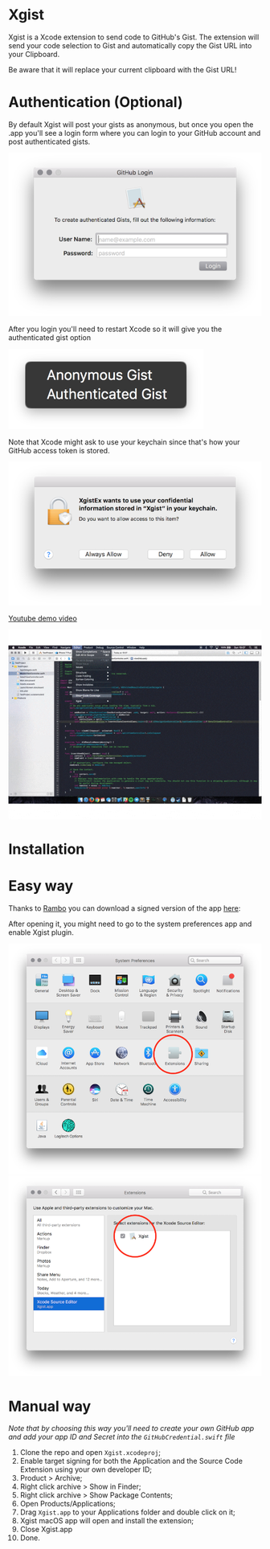 # Xgist
Xgist is a Xcode extension to send code to GitHub's Gist.
The extension will send your code selection to Gist and automatically copy the Gist URL into your Clipboard. 

Be aware that it will replace your current clipboard with the Gist URL!

# Authentication (Optional)
By default Xgist will post your gists as anonymous, but once you open the .app you'll see a login form where you can login to your GitHub account and post authenticated gists.

![screenshot](./other/login.png)

After you login you'll need to restart Xcode so it will give you the authenticated gist option

![screenshot](./other/menuOptions.png)

Note that Xcode might ask to use your keychain since that's how your GitHub access token is stored.

![screenshot](./other/keychain.png)


[Youtube demo video](https://youtu.be/LtyPq-bzjM0)

![screenshot](./other/demo.gif)


# Installation

# Easy way
Thanks to [Rambo](https://twitter.com/_inside) you can download a signed version of the app [here](https://github.com/Bunn/Xgist/releases/latest):

After opening it, you might need to go to the system preferences app and enable Xgist plugin.

![screenshot](./other/preferences.png)
![screenshot](./other/xgist_pref.png)



# Manual way
*Note that by choosing this way you'll need to create your own GitHub app and add your app ID and Secret into the `GitHubCredential.swift` file*

1. Clone the repo and open ``Xgist.xcodeproj``;
2. Enable target signing for both the Application and the Source Code Extension using your own developer ID;
3. Product > Archive;
4. Right click archive > Show in Finder;
5. Right click archive > Show Package Contents;
6. Open Products/Applications;
7. Drag ``Xgist.app`` to your Applications folder and double click on it;
8. Xgist macOS app will open and install the extension;
9. Close Xgist.app
10. Done.
